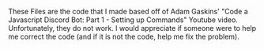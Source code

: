 These Files are the code that I made based off of Adam Gaskins' "Code a Javascript Discord Bot: Part 1 - Setting up Commands" Youtube video. Unfortunately, they do not work. I would appreciate if someone were to help me correct the code (and if it is not the code, help me fix the problem).
